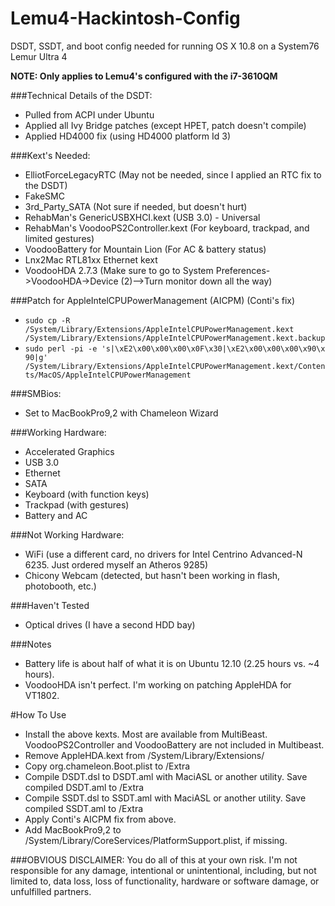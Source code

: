 Lemu4-Hackintosh-Config
=======================

DSDT, SSDT, and boot config needed for running OS X 10.8 on a System76 Lemur Ultra 4

**NOTE: Only applies to Lemu4's configured with the i7-3610QM**

###Technical Details of the DSDT:

- Pulled from ACPI under Ubuntu
- Applied all Ivy Bridge patches (except HPET, patch doesn't compile)
- Applied HD4000 fix (using HD4000 platform Id 3)

###Kext's Needed:
- ElliotForceLegacyRTC (May not be needed, since I applied an RTC fix to the DSDT)
- FakeSMC
- 3rd_Party_SATA (Not sure if needed, but doesn't hurt)
- RehabMan's GenericUSBXHCI.kext (USB 3.0) - Universal
- RehabMan's VoodooPS2Controller.kext (For keyboard, trackpad, and limited gestures)
- VoodooBattery for Mountain Lion (For AC & battery status)
- Lnx2Mac RTL81xx Ethernet kext
- VoodooHDA 2.7.3 (Make sure to go to System Preferences->VoodooHDA->Device (2)-->Turn monitor down all the way)

###Patch for AppleIntelCPUPowerManagement (AICPM) (Conti's fix)
- `sudo cp -R /System/Library/Extensions/AppleIntelCPUPowerManagement.kext /System/Library/Extensions/AppleIntelCPUPowerManagement.kext.backup`
- `sudo perl -pi -e 's|\xE2\x00\x00\x00\x0F\x30|\xE2\x00\x00\x00\x90\x 90|g' /System/Library/Extensions/AppleIntelCPUPowerManagement.kext/Contents/MacOS/AppleIntelCPUPowerManagement`

###SMBios:
- Set to MacBookPro9,2 with Chameleon Wizard

###Working Hardware:
- Accelerated Graphics
- USB 3.0
- Ethernet
- SATA
- Keyboard (with function keys)
- Trackpad (with gestures)
- Battery and AC

###Not Working Hardware:
- WiFi (use a different card, no drivers for Intel Centrino Advanced-N 6235. Just ordered myself an Atheros 9285)
- Chicony Webcam (detected, but hasn't been working in flash, photobooth, etc.)

###Haven't Tested
- Optical drives (I have a second HDD bay)

###Notes
- Battery life is about half of what it is on Ubuntu 12.10 (2.25 hours vs. ~4 hours).
- VoodooHDA isn't perfect. I'm working on patching AppleHDA for VT1802.

#How To Use
- Install the above kexts. Most are available from MultiBeast. VoodooPS2Controller and VoodooBattery are not included in Multibeast.
- Remove AppleHDA.kext from /System/Library/Extensions/
- Copy org.chameleon.Boot.plist to /Extra
- Compile DSDT.dsl to DSDT.aml with MaciASL or another utility. Save compiled DSDT.aml to /Extra
- Compile SSDT.dsl to SSDT.aml with MaciASL or another utility. Save compiled SSDT.aml to /Extra
- Apply Conti's AICPM fix from above.
- Add MacBookPro9,2 to /System/Library/CoreServices/PlatformSupport.plist, if missing.

###OBVIOUS DISCLAIMER:
You do all of this at your own risk. I'm not responsible for any damage, intentional or unintentional, including, but not limited to, data loss, loss of functionality, hardware or software damage, or unfulfilled partners.
